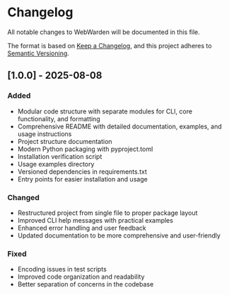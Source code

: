 # Changelog

All notable changes to WebWarden will be documented in this file.

The format is based on [Keep a Changelog](https://keepachangelog.com/en/1.0.0/),
and this project adheres to [Semantic Versioning](https://semver.org/spec/v2.0.0.html).

## [1.0.0] - 2025-08-08

### Added
- Modular code structure with separate modules for CLI, core functionality, and formatting
- Comprehensive README with detailed documentation, examples, and usage instructions
- Project structure documentation
- Modern Python packaging with pyproject.toml
- Installation verification script
- Usage examples directory
- Versioned dependencies in requirements.txt
- Entry points for easier installation and usage

### Changed
- Restructured project from single file to proper package layout
- Improved CLI help messages with practical examples
- Enhanced error handling and user feedback
- Updated documentation to be more comprehensive and user-friendly

### Fixed
- Encoding issues in test scripts
- Improved code organization and readability
- Better separation of concerns in the codebase